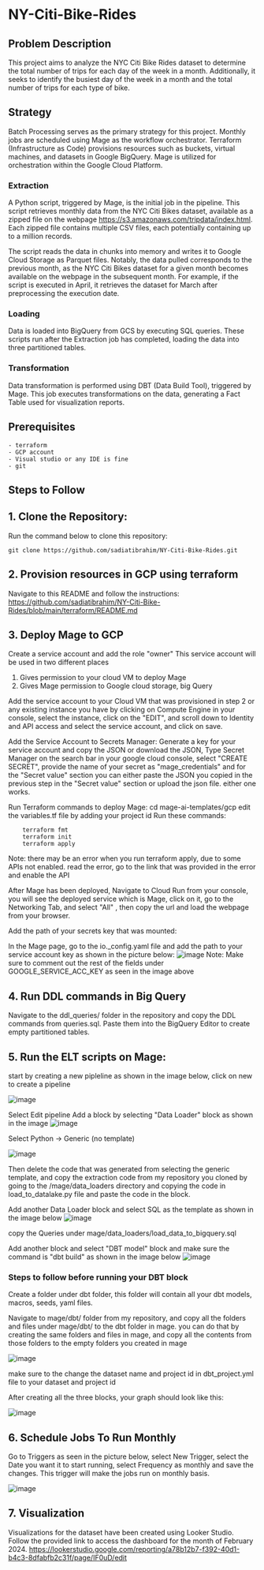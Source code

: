 # NY-Citi-Bike-Rides

## Problem Description

This project aims to analyze the NYC Citi Bike Rides dataset to determine the total number of trips for each day of the week in a month. Additionally, it seeks to identify the busiest day of the week in a month and the total number of trips for each type of bike.

## Strategy

Batch Processing serves as the primary strategy for this project. Monthly jobs are scheduled using Mage as the workflow orchestrator. Terraform (Infrastructure as Code) provisions resources such as buckets, virtual machines, and datasets in Google BigQuery. Mage is utilized for orchestration within the Google Cloud Platform.

### Extraction

A Python script, triggered by Mage, is the initial job in the pipeline. This script retrieves monthly data from the NYC Citi Bikes dataset, available as a zipped file on the webpage https://s3.amazonaws.com/tripdata/index.html. Each zipped file contains multiple CSV files, each potentially containing up to a million records.

The script reads the data in chunks into memory and writes it to Google Cloud Storage as Parquet files. Notably, the data pulled corresponds to the previous month, as the NYC Citi Bikes dataset for a given month becomes available on the webpage in the subsequent month. For example, if the script is executed in April, it retrieves the dataset for March after preprocessing the execution date.

### Loading

Data is loaded into BigQuery from GCS by executing SQL queries. These scripts run after the Extraction job has completed, loading the data into three partitioned tables.

### Transformation

Data transformation is performed using DBT (Data Build Tool), triggered by Mage. This job executes transformations on the data, generating a Fact Table used for visualization reports.

## Prerequisites

    - terraform
    - GCP account
    - Visual studio or any IDE is fine
    - git

## Steps to Follow

## 1. Clone the Repository:
Run the command below to clone this repository:

    git clone https://github.com/sadiatibrahim/NY-Citi-Bike-Rides.git

## 2. Provision resources in GCP using terraform

Navigate to this README and follow the instructions: https://github.com/sadiatibrahim/NY-Citi-Bike-Rides/blob/main/terraform/README.md

## 3. Deploy Mage to GCP

Create a service account and add the role "owner" This service account will be used in two different places

  1. Gives permission to your cloud VM to deploy Mage
  2. Gives Mage permission to Google cloud storage, big Query

Add the service account to your Cloud VM that was provisioned in step 2 or any existing instance you have by clicking on Compute Engine in your console, select the instance, click on the "EDIT", and scroll down to Identity and API access and select the service account, and click on save.

Add the Service Account to Secrets Manager:
  Generate a key for your service account and copy the JSON or download the JSON,
  Type Secret Manager on the search bar in your google cloud console, select "CREATE SECRET", provide the name of your secret as "mage_credentials" and for the "Secret value" section you can either paste the JSON you copied in the previous step in the "Secret value" section or upload the json file. either one works.

Run Terraform commands to deploy Mage:
  cd mage-ai-templates/gcp
  edit the variables.tf file by adding your project id
  Run these commands:

        terraform fmt
        terraform init
        terraform apply
  Note: there may be an error when you run terraform apply, due to some APIs not enabled. read the error, go to the link that was provided in the error and enable the API

  After Mage has been deployed, Navigate to Cloud Run from your console, you will see the deployed service which is Mage, click on it, go to the Networking Tab, and select "All" , then copy the url and load the webpage from your browser.


Add the path of your secrets key that was mounted:

  In the Mage page, go to the io._config.yaml file and add the path to your service account key as shown in the picture below:
  ![image](https://github.com/sadiatibrahim/NY-Citi-Bike-Rides/assets/57956925/f788139a-58c1-46be-b3d4-7928d3df598e)
  Note: Make sure to comment out the rest of the fields under GOOGLE_SERVICE_ACC_KEY as seen in the image above



## 4. Run DDL commands in Big Query

Navigate to the ddl_queries/ folder in the repository and copy the DDL commands from queries.sql. Paste them into the BigQuery Editor to create empty partitioned tables.


## 5. Run the ELT scripts on Mage:

start by creating a new pipleline as shown in the image below, click on new to create a pipeline

![image](https://github.com/sadiatibrahim/NY-Citi-Bike-Rides/assets/57956925/78b0fbd0-de46-475e-b7f2-346643fa7b81)

Select Edit pipeline
Add a block by selecting "Data Loader" block as shown in the image
![image](https://github.com/sadiatibrahim/NY-Citi-Bike-Rides/assets/57956925/0f2ccece-6c69-4a28-b44e-44bb814fbc2c)

Select Python -> Generic (no template)

![image](https://github.com/sadiatibrahim/NY-Citi-Bike-Rides/assets/57956925/3933801e-90b3-483d-80af-44a7532b1aac)

Then delete the code that was generated from selecting the generic template, and copy the extraction code from my repository you cloned by going to the /mage/data_loaders directory and copying the code in load_to_datalake.py file and paste the code in the block.

Add another Data Loader block and select SQL as the template as shown in the image below
![image](https://github.com/sadiatibrahim/NY-Citi-Bike-Rides/assets/57956925/b9376039-ec26-4e65-96bb-25bbff7a28fc)

copy the Queries under mage/data_loaders/load_data_to_bigquery.sql

Add another block and select "DBT model" block and make sure the command is "dbt build" as shown in the image below
![image](https://github.com/sadiatibrahim/NY-Citi-Bike-Rides/assets/57956925/b48ab6d1-0395-4050-ae88-5d8a51369c3d)

### Steps to follow before running your DBT block

Create a folder under dbt folder, this folder will contain all your dbt models, macros, seeds, yaml files.

Navigate to mage/dbt/ folder from my repository, and copy all the folders and files under mage/dbt/ to the dbt folder in mage. you can do that by creating the same folders and files in mage, and copy all the contents from those folders to the empty folders you created in mage

![image](https://github.com/sadiatibrahim/NY-Citi-Bike-Rides/assets/57956925/5e69c1db-0428-4994-8404-4dd140ff5e62)

make sure to the change the dataset name and project id in dbt_project.yml file to your dataset and project id


After creating all the three blocks, your graph should look like this:

![image](https://github.com/sadiatibrahim/NY-Citi-Bike-Rides/assets/57956925/9ab77fe4-304b-47a8-9800-a51ab9c46eac)

## 6. Schedule Jobs To Run Monthly

Go to Triggers as seen in the picture below, select New Trigger, select the Date you want it to start running,
select Frequency as monthly and save the changes. This trigger will make the jobs run on monthly basis.

![image](https://github.com/sadiatibrahim/NY-Citi-Bike-Rides/assets/57956925/cb04e8f5-ad8c-4041-9fcd-baec02910141)


## 7.  Visualization

Visualizations for the dataset have been created using Looker Studio. Follow the provided link to access the dashboard for the month of February 2024.
https://lookerstudio.google.com/reporting/a78b12b7-f392-40d1-b4c3-8dfabfb2c31f/page/IF0uD/edit
















  
